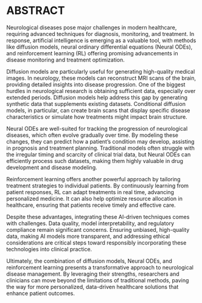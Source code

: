 # ABSTRACT

Neurological diseases pose major challenges in modern healthcare, requiring advanced techniques for diagnosis, monitoring, and treatment. In response, artificial intelligence is emerging as a valuable tool, with methods like diffusion models, neural ordinary differential equations (Neural ODEs), and reinforcement learning (RL) offering promising advancements in disease monitoring and treatment optimization.

Diffusion models are particularly useful for generating high-quality medical images. In neurology, these models can reconstruct MRI scans of the brain, providing detailed insights into disease progression. One of the biggest hurdles in neurological research is obtaining sufficient data, especially over extended periods. Diffusion models help address this gap by generating synthetic data that supplements existing datasets. Conditional diffusion models, in particular, can create brain scans that display specific disease characteristics or simulate how treatments might impact brain structure.

Neural ODEs are well-suited for tracking the progression of neurological diseases, which often evolve gradually over time. By modeling these changes, they can predict how a patient’s condition may develop, assisting in prognosis and treatment planning. Traditional models often struggle with the irregular timing and scarcity of clinical trial data, but Neural ODEs can efficiently process such datasets, making them highly valuable in drug development and disease modeling.

Reinforcement learning offers another powerful approach by tailoring treatment strategies to individual patients. By continuously learning from patient responses, RL can adapt treatments in real time, advancing personalized medicine. It can also help optimize resource allocation in healthcare, ensuring that patients receive timely and effective care.

Despite these advantages, integrating these AI-driven techniques comes with challenges. Data quality, model interpretability, and regulatory compliance remain significant concerns. Ensuring unbiased, high-quality data, making AI models more transparent, and addressing ethical considerations are critical steps toward responsibly incorporating these technologies into clinical practice.

Ultimately, the combination of diffusion models, Neural ODEs, and reinforcement learning presents a transformative approach to neurological disease management. By leveraging their strengths, researchers and clinicians can move beyond the limitations of traditional methods, paving the way for more personalized, data-driven healthcare solutions that enhance patient outcomes.
